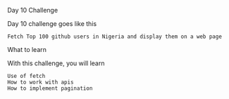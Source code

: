 Day 10 Challenge

Day 10 challenge goes like this

    Fetch Top 100 github users in Nigeria and display them on a web page

What to learn

With this challenge, you will learn

    Use of fetch
    How to work with apis
    How to implement pagination
